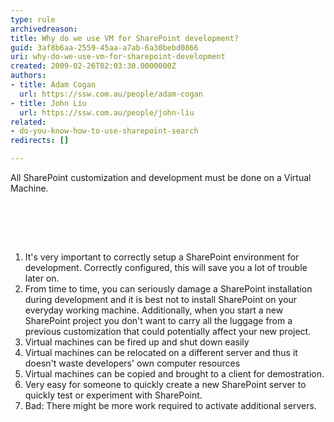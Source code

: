 ```yaml
---
type: rule
archivedreason: 
title: Why do we use VM for SharePoint development?
guid: 3af8b6aa-2559-45aa-a7ab-6a30bebd0866
uri: why-do-we-use-vm-for-sharepoint-development
created: 2009-02-26T02:03:30.0000000Z
authors:
- title: Adam Cogan
  url: https://ssw.com.au/people/adam-cogan
- title: John Liu
  url: https://ssw.com.au/people/john-liu
related:
- do-you-know-how-to-use-sharepoint-search
redirects: []

---
```



All SharePoint customization and development must be done on a Virtual Machine. 

<br><excerpt class='endintro'></excerpt><br>

  <p>&#160;&#160;&#160;&#160;</p>
<ol>
    <li>It's very important to correctly setup a SharePoint environment for development. Correctly configured, this will save you a lot of trouble later on. </li>
    <li>From time to time, you can seriously damage a SharePoint installation during development and it is best not to install SharePoint on your everyday working machine. Additionally, when you start a new SharePoint project you don't want to carry all the luggage from a previous customization that could potentially affect your new project. </li>
    <li>Virtual machines can be fired up and shut down easily </li>
    <li>Virtual machines can be relocated on a different server and thus it doesn't waste developers' own computer resources </li>
    <li>Virtual machines can be copied and brought to a client for demostration. </li>
    <li>Very easy for someone to quickly create a new SharePoint server to quickly test or experiment with SharePoint. </li>
    <li>Bad&#58; There might be more work required to activate additional servers. </li>
</ol>



